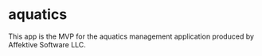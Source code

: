 aquatics
========
This app is the MVP for the aquatics management application produced by Affektive Software LLC.

